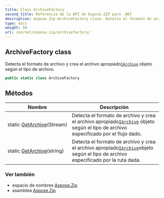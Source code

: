 ```yaml
---
title: Class ArchiveFactory
second_title: Referencia de la API de Aspose.ZIP para .NET
description: Aspose.Zip.ArchiveFactory clase. Detecta el formato de archivo y crea el archivo apropiadoIArchive objeto según el tipo de archivo.
type: docs
weight: 50
url: /es/net/aspose.zip/archivefactory/
---
```

## ArchiveFactory class

Detecta el formato de archivo y crea el archivo apropiado[`IArchive`](../iarchive/) objeto según el tipo de archivo.

```csharp
public static class ArchiveFactory
```

## Métodos

| Nombre | Descripción |
| --- | --- |
| static [GetArchive](../../aspose.zip/archivefactory/getarchive/#getarchive)(Stream) | Detecta el formato de archivo y crea el archivo apropiado[`IArchive`](../iarchive/) objeto según el tipo de archivo especificado por el flujo dado. |
| static [GetArchive](../../aspose.zip/archivefactory/getarchive/#getarchive_1)(string) | Detecta el formato de archivo y crea el archivo apropiado[`IArchive`](../iarchive/)objeto según el tipo de archivo especificado por la ruta dada. |

### Ver también

* espacio de nombres [Aspose.Zip](../../aspose.zip/)
* asamblea [Aspose.Zip](../../)


